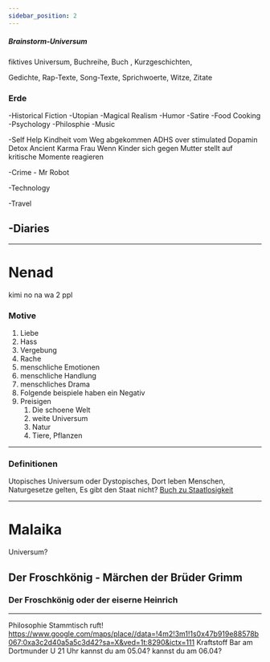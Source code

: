 ```yaml
---
sidebar_position: 2
---
```


##### Brainstorm-Universum

fiktives Universum,
Buchreihe,
Buch ,
Kurzgeschichten,

Gedichte,
Rap-Texte,
Song-Texte,
Sprichwoerte,
Witze,
Zitate

### Erde
-Historical Fiction
-Utopian
-Magical Realism
-Humor
-Satire
-Food Cooking
-Psychology
-Philosphie
-Music


-Self Help
Kindheit
vom Weg abgekommen
ADHS
over stimulated
Dopamin Detox
Ancient Karma
Frau
Wenn Kinder sich gegen Mutter stellt
auf kritische Momente reagieren

-Crime - Mr Robot

-Technology

-Travel

-Diaries
-



---
# Nenad
kimi no na wa 2 ppl
### Motive
1. Liebe
2. Hass
3. Vergebung
4. Rache
5. menschliche Emotionen
6. menschliche Handlung
7. menschliches Drama
8. Folgende beispiele haben ein Negativ
9. Preisigen
	1. Die schoene Welt
	2. weite Universum
	3. Natur
	4. Tiere, Pflanzen


---
### Definitionen
Utopisches Universum oder Dystopisches,
Dort leben Menschen,
Naturgesetze gelten, 
Es gibt den Staat nicht?
[Buch zu Staatlosigkeit](https://www.amazon.de/Anarchistische-Gesellschaftsentw%C3%BCrfe-partizipatorischer-Vergesellschaftung-Entscheidungsfindung/dp/3897713691)



---

# Malaika

Universum?

## Der Froschkönig - Märchen der Brüder Grimm
### Der Froschkönig oder der eiserne Heinrich


---

Philosophie Stammtisch ruft!
https://www.google.com/maps/place//data=!4m2!3m1!1s0x47b919e88578b067:0xa3c2d40a5a5c3d42?sa=X&ved=1t:8290&ictx=111
Kraftstoff Bar am Dortmunder U 
21 Uhr
kannst du am 05.04?
kannst du am 06.04?